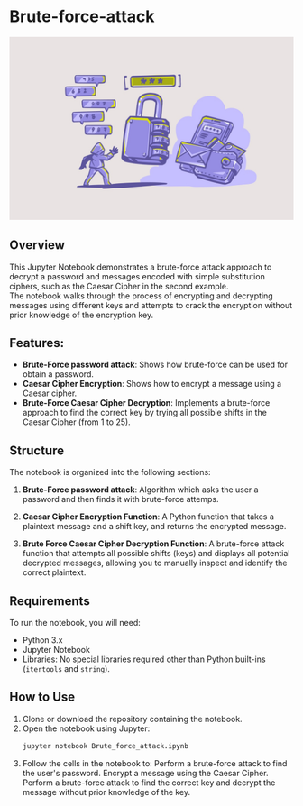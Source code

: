 # Brute-force-attack

![alt text](brute-force.jpg)

## Overview

This Jupyter Notebook demonstrates a brute-force attack approach to decrypt a password and messages encoded with simple substitution ciphers, such as the Caesar Cipher in the second example.<br>
The notebook walks through the process of encrypting and decrypting messages using different keys and attempts to crack the encryption without prior knowledge of the encryption key.

## Features:
- **Brute-Force password attack**: Shows how brute-force can be used for obtain a password.
- **Caesar Cipher Encryption**: Shows how to encrypt a message using a Caesar cipher.
- **Brute-Force Caesar Cipher Decryption**: Implements a brute-force approach to find the correct key by trying all possible shifts in the Caesar Cipher (from 1 to 25).

## Structure

The notebook is organized into the following sections:

1. **Brute-Force password attack**: Algorithm which asks the user a password and then finds it with brute-force attemps.
   
2. **Caesar Cipher Encryption Function**: A Python function that takes a plaintext message and a shift key, and returns the encrypted message.

3. **Brute Force Caesar Cipher Decryption Function**: A brute-force attack function that attempts all possible shifts (keys) and displays all potential decrypted messages, allowing you to manually inspect and identify the correct plaintext.

## Requirements

To run the notebook, you will need:
- Python 3.x
- Jupyter Notebook
- Libraries: No special libraries required other than Python built-ins (`itertools` and `string`).

## How to Use

1. Clone or download the repository containing the notebook.
2. Open the notebook using Jupyter:
   ```bash
   jupyter notebook Brute_force_attack.ipynb
3. Follow the cells in the notebook to:
   Perform a brute-force attack to find the user's password.
   Encrypt a message using the Caesar Cipher.
   Perform a brute-force attack to find the correct key and decrypt the message without prior knowledge of the key.

